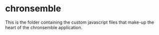 # chronsemble

This is the folder containing the custom javascript files that make-up the
heart of the chronsemble application.
